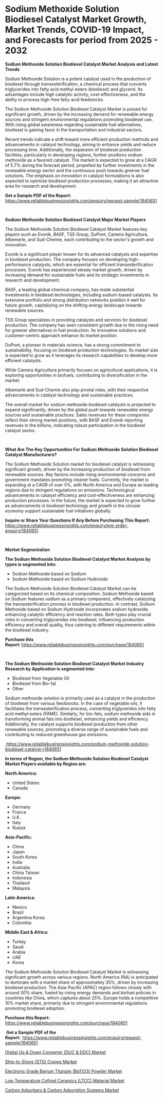 <p><h1>Sodium Methoxide Solution Biodiesel Catalyst Market Growth, Market Trends, COVID-19 Impact, and Forecasts for period from 2025 - 2032</h1></p><p><strong>Sodium Methoxide Solution Biodiesel Catalyst Market Analysis and Latest Trends</strong></p>
<p><p>Sodium Methoxide Solution is a potent catalyst used in the production of biodiesel through transesterification, a chemical process that converts triglycerides into fatty acid methyl esters (biodiesel) and glycerol. Its advantages include high catalytic activity, cost-effectiveness, and the ability to process high-free fatty acid feedstocks. </p><p>The Sodium Methoxide Solution Biodiesel Catalyst Market is poised for significant growth, driven by the increasing demand for renewable energy sources and stringent environmental regulations promoting biodiesel use. With rising global awareness regarding sustainable fuel alternatives, biodiesel is gaining favor in the transportation and industrial sectors. </p><p>Recent trends indicate a shift toward more efficient production methods and advancements in catalyst technology, aiming to enhance yields and reduce processing time. Additionally, the expansion of biodiesel production facilities, particularly in developing regions, further positions sodium methoxide as a favored catalyst. The market is expected to grow at a CAGR of 5.7% during the forecast period, propelled by further investments in the renewable energy sector and the continuous push towards greener fuel solutions. The emphasis on innovation in catalyst formulations is also expected to optimize biodiesel production processes, making it an attractive area for research and development.</p></p>
<p><strong>Get a Sample PDF of the Report:&nbsp;</strong> <a href="https://www.reliablebusinessinsights.com/enquiry/request-sample/1840651?utm_campaign=2310&utm_medium=2&utm_source=Github&utm_content=ia&utm_term=03042025&utm_id=sodium-methoxide-solution-biodiesel-catalyst">https://www.reliablebusinessinsights.com/enquiry/request-sample/1840651</a></p>
<p>&nbsp;</p>
<p><strong>Sodium Methoxide Solution Biodiesel Catalyst Major Market Players</strong></p>
<p><p>The Sodium Methoxide Solution Biodiesel Catalyst Market features key players such as Evonik, BASF, TSS Group, DuPont, Camera Agricultura, Albemarle, and Sud-Chemie, each contributing to the sector's growth and innovation.</p><p>Evonik is a significant player known for its advanced catalysts and expertise in biodiesel production. The company focuses on developing high-performance catalysts, which are essential for efficient transesterification processes. Evonik has experienced steady market growth, driven by increasing demand for sustainable fuels and its strategic investments in research and development.</p><p>BASF, a leading global chemical company, has made substantial investments in biodiesel technologies, including sodium-based catalysts. Its extensive portfolio and strong distribution networks position it well for future growth, capitalizing on the shifting energy landscape towards renewable sources.</p><p>TSS Group specializes in providing catalysts and services for biodiesel production. The company has seen consistent growth due to the rising need for greener alternatives in fuel production. Its innovative solutions and customer-centric approach enhance its market position.</p><p>DuPont, a pioneer in materials science, has a strong commitment to sustainability, focusing on biodiesel production technologies. Its market size is expected to grow as it leverages its research capabilities to develop more efficient catalysts.</p><p>While Camera Agricultura primarily focuses on agricultural applications, it is exploring opportunities in biofuels, contributing to diversification in the market.</p><p>Albemarle and Sud-Chemie also play pivotal roles, with their respective advancements in catalyst technology and sustainable practices.</p><p>The overall market for sodium methoxide biodiesel catalysts is projected to expand significantly, driven by the global push towards renewable energy sources and sustainable practices. Sales revenues for these companies reflect their strong market positions, with BASF and Evonik reporting revenues in the billions, indicating robust participation in the biodiesel catalyst sector.</p></p>
<p>&nbsp;</p>
<p><strong>What Are The Key Opportunities For Sodium Methoxide Solution Biodiesel Catalyst Manufacturers?</strong></p>
<p><p>The Sodium Methoxide Solution market for biodiesel catalyst is witnessing significant growth, driven by the increasing production of biodiesel from renewable sources. Key factors include rising environmental concerns and government mandates promoting cleaner fuels. Currently, the market is expanding at a CAGR of over 5%, with North America and Europe as leading regions due to stringent regulations on emissions. Technological advancements in catalyst efficiency and cost-effectiveness are enhancing production processes. In the future, the market is expected to grow further as advancements in biodiesel technology and growth in the circular economy support sustainable fuel initiatives globally.</p></p>
<p><strong>Inquire or Share Your Questions If Any Before Purchasing This Report:</strong> <a href="https://www.reliablebusinessinsights.com/enquiry/pre-order-enquiry/1840651?utm_campaign=2310&utm_medium=2&utm_source=Github&utm_content=ia&utm_term=03042025&utm_id=sodium-methoxide-solution-biodiesel-catalyst">https://www.reliablebusinessinsights.com/enquiry/pre-order-enquiry/1840651</a></p>
<p>&nbsp;</p>
<p><strong>Market Segmentation</strong></p>
<p><strong>The Sodium Methoxide Solution Biodiesel Catalyst Market Analysis by types is segmented into:</strong></p>
<p><ul><li>Sodium Methoxide based on Sodium</li><li>Sodium Methoxide based on Sodium Hydroxide</li></ul></p>
<p><p>The Sodium Methoxide Solution Biodiesel Catalyst Market can be categorized based on its chemical composition. Sodium Methoxide based on Sodium features sodium as a primary component, effectively catalyzing the transesterification process in biodiesel production. In contrast, Sodium Methoxide based on Sodium Hydroxide incorporates sodium hydroxide, enhancing catalytic efficiency and reaction rates. Both types play crucial roles in converting triglycerides into biodiesel, influencing production efficiency and overall quality, thus catering to different requirements within the biodiesel industry.</p></p>
<p><strong>Purchase this Report:&nbsp;</strong><a href="https://www.reliablebusinessinsights.com/purchase/1840651?utm_campaign=2310&utm_medium=2&utm_source=Github&utm_content=ia&utm_term=03042025&utm_id=sodium-methoxide-solution-biodiesel-catalyst">https://www.reliablebusinessinsights.com/purchase/1840651</a></p>
<p>&nbsp;</p>
<p><strong>The Sodium Methoxide Solution Biodiesel Catalyst Market Industry Research by Application is segmented into:</strong></p>
<p><ul><li>Biodiesel from Vegetable Oil</li><li>Biodiesel from Bio-fat</li><li>Other</li></ul></p>
<p><p>Sodium methoxide solution is primarily used as a catalyst in the production of biodiesel from various feedstocks. In the case of vegetable oils, it facilitates the transesterification process, converting triglycerides into fatty acid methyl esters (FAME). Similarly, for bio-fats, sodium methoxide aids in transforming animal fats into biodiesel, enhancing yields and efficiency. Additionally, the catalyst supports biodiesel production from other renewable sources, promoting a diverse range of sustainable fuels and contributing to reduced greenhouse gas emissions.</p></p>
<p><a href="https://www.reliablebusinessinsights.com/sodium-methoxide-solution-biodiesel-catalyst-r1840651?utm_campaign=2310&utm_medium=2&utm_source=Github&utm_content=ia&utm_term=03042025&utm_id=sodium-methoxide-solution-biodiesel-catalyst">&nbsp;https://www.reliablebusinessinsights.com/sodium-methoxide-solution-biodiesel-catalyst-r1840651</a></p>
<p><strong>In terms of Region, the Sodium Methoxide Solution Biodiesel Catalyst Market Players available by Region are:</strong></p>
<p>
    <p> <strong> North America: </strong>
        <ul>
            <li>United States</li>
            <li>Canada</li>
        </ul>
        </p> 
    <p> <strong> Europe: </strong>
        <ul>
            <li>Germany</li>
            <li>France</li>
            <li>U.K.</li>
            <li>Italy</li>
            <li>Russia</li>
        </ul>
        </p> 
    <p> <strong> Asia-Pacific: </strong>
        <ul>
            <li>China</li>
            <li>Japan</li>
            <li>South Korea</li>
            <li>India</li>
            <li>Australia</li>
            <li>China Taiwan</li>
            <li>Indonesia</li>
            <li>Thailand</li>
            <li>Malaysia</li>
        </ul>
        </p> 
    <p> <strong> Latin America: </strong>
        <ul>
            <li>Mexico</li>
            <li>Brazil</li>
            <li>Argentina Korea</li>
            <li>Colombia</li>
        </ul>
        </p> 
    <p> <strong> Middle East & Africa: </strong>
        <ul>
            <li>Turkey</li>
            <li>Saudi</li>
            <li>Arabia</li>
            <li>UAE</li>
            <li>Korea</li>
        </ul>
    </p>
    </p>
<p><p>The Sodium Methoxide Solution Biodiesel Catalyst Market is witnessing significant growth across various regions. North America (NA) is anticipated to dominate with a market share of approximately 35%, driven by increasing biodiesel production. The Asia-Pacific (APAC) region follows closely with around 30% share, fueled by rising energy demands and biofuel policies in countries like China, which captures about 25%. Europe holds a competitive 10% market share, primarily due to stringent environmental regulations promoting biodiesel adoption.</p></p>
<p><strong>Purchase this Report: </strong><a href="https://www.reliablebusinessinsights.com/purchase/1840651?utm_campaign=2310&utm_medium=2&utm_source=Github&utm_content=ia&utm_term=03042025&utm_id=sodium-methoxide-solution-biodiesel-catalyst">https://www.reliablebusinessinsights.com/purchase/1840651</a></p>
<p>&nbsp;<strong>Get a Sample PDF of the Report:&nbsp;&nbsp;</strong><a href="https://www.reliablebusinessinsights.com/enquiry/request-sample/1840651?utm_campaign=2310&utm_medium=2&utm_source=Github&utm_content=ia&utm_term=03042025&utm_id=sodium-methoxide-solution-biodiesel-catalyst">https://www.reliablebusinessinsights.com/enquiry/request-sample/1840651</a></p>
<p><strong></strong></p>
<p><p><a href="https://www.linkedin.com/pulse/in-depth-analysis-digital-up-down-converter-duc-ddc-market-size-ffmye?utm_campaign=2310&utm_medium=2&utm_source=Github&utm_content=ia&utm_term=03042025&utm_id=sodium-methoxide-solution-biodiesel-catalyst">Digital Up & Down Converter (DUC & DDC) Market</a></p><p><a href="https://www.linkedin.com/pulse/market-trends-report-analyzing-ship-to-shore-sts-cranes-xnrke?utm_campaign=2310&utm_medium=2&utm_source=Github&utm_content=ia&utm_term=03042025&utm_id=sodium-methoxide-solution-biodiesel-catalyst">Ship-to-Shore (STS) Cranes Market</a></p><p><a href="https://github.com/amourdeeks8j/Market-Research-Report-List-1/blob/main/electronic-grade-barium-titanate-batio3-powder-market.md?utm_campaign=2310&utm_medium=2&utm_source=Github&utm_content=ia&utm_term=03042025&utm_id=sodium-methoxide-solution-biodiesel-catalyst">Electronic Grade Barium Titanate (BaTiO3) Powder Market</a></p><p><a href="https://github.com/shongranch73/Market-Research-Report-List-1/blob/main/low-temperature-cofired-ceramics-ltcc-material-market.md?utm_campaign=2310&utm_medium=2&utm_source=Github&utm_content=ia&utm_term=03042025&utm_id=sodium-methoxide-solution-biodiesel-catalyst">Low Temperature Cofired Ceramics (LTCC) Material Market</a></p><p><a href="https://www.linkedin.com/pulse/carbon-adsorbers-adsorption-systems-market-outlook-complete-i4vje?utm_campaign=2310&utm_medium=2&utm_source=Github&utm_content=ia&utm_term=03042025&utm_id=sodium-methoxide-solution-biodiesel-catalyst">Carbon Adsorbers & Carbon Adsorption Systems Market</a></p></p>